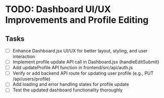 # TODO: Dashboard UI/UX Improvements and Profile Editing

## Tasks
- [ ] Enhance Dashboard.jsx UI/UX for better layout, styling, and user interaction
- [ ] Implement profile update API call in Dashboard.jsx (handleEditSubmit)
- [ ] Add updateProfile API function in frontend/src/api/auth.js
- [ ] Verify or add backend API route for updating user profile (e.g., PUT /api/users/profile)
- [ ] Add loading and error handling states for profile update
- [ ] Test the updated dashboard functionality thoroughly
